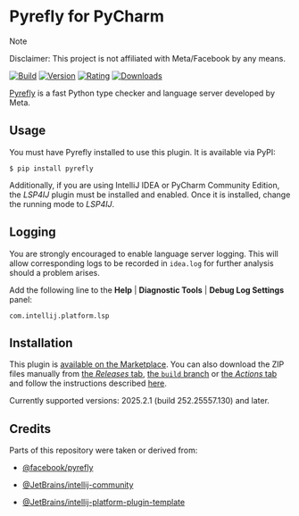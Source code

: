 # Pyrefly for PyCharm

> [!NOTE]
> Disclaimer: This project is not affiliated with Meta/Facebook by any means.

[![Build](https://github.com/InSyncWithFoo/pyrefly-for-pycharm/actions/workflows/build.yaml/badge.svg)][2]
[![Version](https://img.shields.io/jetbrains/plugin/v/26829)][3]
[![Rating](https://img.shields.io/jetbrains/plugin/r/rating/26829)][4]
[![Downloads](https://img.shields.io/jetbrains/plugin/d/26829)][5]

<!-- Plugin description -->
[Pyrefly][1] is a fast Python type checker and language server
developed by Meta.


## Usage

You must have Pyrefly installed to use this plugin.
It is available via PyPI:

```shell
$ pip install pyrefly
```

Additionally, if you are using IntelliJ IDEA or PyCharm Community Edition,
the <i>LSP4IJ</i> plugin must be installed and enabled.
Once it is installed, change the running mode to <i>LSP4IJ</i>.


## Logging

You are strongly encouraged to enable language server logging.
This will allow corresponding logs to be recorded in `idea.log`
for further analysis should a problem arises.

Add the following line to the <b>Help</b> |
<b>Diagnostic Tools</b> | <b>Debug Log Settings</b> panel:

```text
com.intellij.platform.lsp
```


  [1]: https://github.com/facebook/pyrefly
<!-- Plugin description end -->


## Installation

This plugin is [available on the Marketplace][3].
You can also download the ZIP files manually from [the <i>Releases</i> tab][6],
[the `build` branch][7] or [the <i>Actions</i> tab][8]
and follow the instructions described [here][9].

Currently supported versions:
2025.2.1 (build 252.25557.130) and later.


## Credits

Parts of this repository were taken or derived from:

* [@facebook/pyrefly][1]
* [@JetBrains/intellij-community][10]
* [@JetBrains/intellij-platform-plugin-template][11]


  [2]: https://github.com/InSyncWithFoo/pyrefly-for-pycharm/actions/workflows/build.yaml
  [3]: https://plugins.jetbrains.com/plugin/26829/versions
  [4]: https://plugins.jetbrains.com/plugin/26829/reviews
  [5]: https://plugins.jetbrains.com/plugin/26829
  [6]: https://github.com/InSyncWithFoo/pyrefly-for-pycharm/releases
  [7]: https://github.com/InSyncWithFoo/pyrefly-for-pycharm/tree/build
  [8]: https://github.com/InSyncWithFoo/pyrefly-for-pycharm/actions/workflows/build.yaml
  [9]: https://www.jetbrains.com/help/pycharm/managing-plugins.html#install_plugin_from_disk
  [10]: https://github.com/JetBrains/intellij-community
  [11]: https://github.com/JetBrains/intellij-platform-plugin-template
